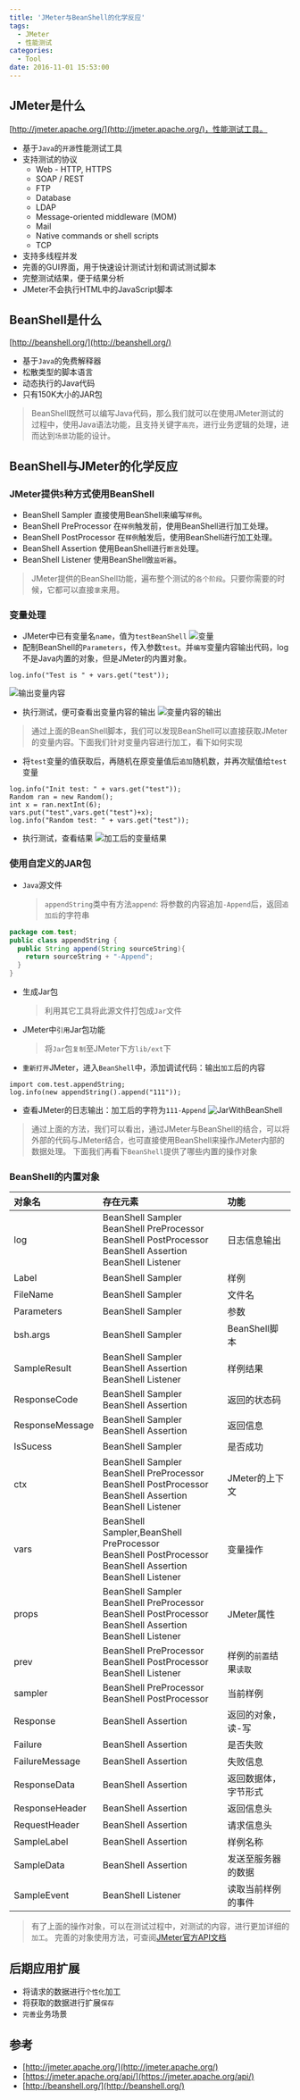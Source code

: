 ```yaml
---
title: 'JMeter与BeanShell的化学反应'
tags:
  - JMeter
  - 性能测试
categories:
  - Tool
date: 2016-11-01 15:53:00
---
```


## JMeter是什么
[http://jmeter.apache.org/](http://jmeter.apache.org/)，性能测试工具。
- 基于`Java`的`开源`性能测试工具
- 支持测试的协议
  - Web - HTTP, HTTPS
  - SOAP / REST
  - FTP
  - Database
  - LDAP
  - Message-oriented middleware (MOM)
  - Mail
  - Native commands or shell scripts
  - TCP
- 支持多线程并发
- 完善的GUI界面，用于快速设计测试计划和调试测试脚本
- 完整测试结果，便于结果分析
- JMeter不会执行HTML中的JavaScript脚本

## BeanShell是什么
[http://beanshell.org/](http://beanshell.org/)
- 基于`Java`的免费解释器
- 松散类型的脚本语言
- 动态执行的Java代码
- 只有150K大小的JAR包

> BeanShell既然可以编写Java代码，那么我们就可以在使用JMeter测试的过程中，使用Java语法功能，且支持关键字`高亮`，进行业务逻辑的处理，进而达到`场景`功能的设计。

<!--more-->

## BeanShell与JMeter的化学反应

### JMeter提供`5`种方式使用BeanShell

- BeanShell Sampler
直接使用BeanShell来编写`样例`。
- BeanShell  PreProcessor
在`样例`触发前，使用BeanShell进行加工处理。
- BeanShell  PostProcessor
在`样例`触发后，使用BeanShell进行加工处理。
- BeanShell  Assertion
使用BeanShell进行`断言`处理。
- BeanShell  Listener
使用BeanShell做`监听器`。

> JMeter提供的BeanShell功能，遍布整个测试的`各个阶段`。只要你需要的时候，它都可以直接`拿`来用。

### 变量处理
- JMeter中已有变量名`name`，值为`testBeanShell`
![变量](/img/JMeter-BeanShell/Variable.png)
- 配制BeanShell的`Parameters`，传入参数`test`。并`编写`变量内容输出代码，log不是Java内置的对象，但是JMeter的内置对象。
```
log.info("Test is " + vars.get("test"));
```
![输出变量内容](/img/JMeter-BeanShell/GetVariable.png)
- 执行测试，便可查看出变量内容的输出
![变量内容的输出](/img/JMeter-BeanShell/LogVariable.png)

> 通过上面的BeanShell脚本，我们可以发现BeanShell可以直接获取JMeter的变量内容。下面我们针对变量内容进行加工，看下如何实现

- 将`test`变量的值获取后，再随机在原变量值后`追加`随机数，并再次赋值给`test`变量
```
log.info("Init test: " + vars.get("test"));
Random ran = new Random();
int x = ran.nextInt(6);
vars.put("test",vars.get("test")+x);
log.info("Random test: " + vars.get("test"));
```
- 执行测试，查看结果
![加工后的变量结果](/img/JMeter-BeanShell/RefactorVariable.png)

### 使用自定义的JAR包

- `Java`源文件
  >`appendString`类中有方法`append`: 将参数的内容追加`-Append`后，返回`追加后`的字符串

```Java
package com.test;
public class appendString {
  public String append(String sourceString){
    return sourceString + "-Append";
  }
}

```

- 生成Jar包
  > 利用其它工具将此源文件打包成`Jar`文件

- JMeter中`引用`Jar包功能
  > 将`Jar`包`复制`至JMeter下方`lib/ext`下

- `重新打开`JMeter，进入`BeanShell`中，添加调试代码：输出`加工`后的内容

```
import com.test.appendString;
log.info(new appendString().append("111"));
```

- 查看JMeter的日志输出：加工后的字符为`111-Append`
![JarWithBeanShell](/img/JMeter-BeanShell/JarWithBeanShell.png)

> 通过上面的方法，我们可以看出，通过JMeter与BeanShell的结合，可以将外部的代码与JMeter结合，也可直接使用BeanShell来操作JMeter内部的数据处理。
下面我们再看下`BeanShell`提供了哪些内置的操作对象

### BeanShell的内置对象

| 对象名  | 存在元素  | 功能  |
|:---|:---|:---|
|  log | BeanShell Sampler <br> BeanShell PreProcessor <br> BeanShell PostProcessor <br> BeanShell Assertion <br> BeanShell Listener  |日志信息输出   |
|  Label | BeanShell Sampler  |样例   |
|  FileName | BeanShell Sampler  |文件名   |
|  Parameters | BeanShell Sampler  |参数   |
|  bsh.args | BeanShell Sampler  |BeanShell脚本   |
|  SampleResult | BeanShell Sampler <br> BeanShell Assertion <br> BeanShell Listener  |样例结果   |
|  ResponseCode | BeanShell Sampler <br> BeanShell Assertion  |返回的状态码   |
|  ResponseMessage | BeanShell Sampler <br> BeanShell Assertion  |返回信息   |
|  IsSucess | BeanShell Sampler  |是否成功   |
|  ctx | BeanShell Sampler <br> BeanShell PreProcessor <br> BeanShell PostProcessor <br> BeanShell Assertion <br> BeanShell Listener  |JMeter的上下文   |
|  vars | BeanShell Sampler,BeanShell PreProcessor <br> BeanShell PostProcessor <br> BeanShell Assertion <br> BeanShell Listener  |变量操作   |
|  props | BeanShell Sampler <br> BeanShell PreProcessor <br> BeanShell PostProcessor <br> BeanShell Assertion <br> BeanShell Listener  |JMeter属性   |
|  prev | BeanShell PreProcessor <br> BeanShell PostProcessor <br> BeanShell Listener |样例的`前置`结果`读取`   |
|  sampler | BeanShell PreProcessor <br> BeanShell PostProcessor  |当前样例   |
|  Response |  BeanShell Assertion |返回的对象，读-写 |
|  Failure |  BeanShell Assertion |是否失败   |
|  FailureMessage |  BeanShell Assertion |失败信息   |
|  ResponseData |  BeanShell Assertion |返回数据体，字节形式   |
|  ResponseHeader |  BeanShell Assertion |返回信息头  |
|  RequestHeader |  BeanShell Assertion |请求信息头  |
|  SampleLabel |  BeanShell Assertion |样例名称  |
|  SampleData |  BeanShell Assertion |发送至服务器的数据  |
|  SampleEvent |  BeanShell Listener |读取当前样例的事件 |

> 有了上面的操作对象，可以在测试过程中，对测试的内容，进行更加详细的`加工`。
完善的对象使用方法，可查阅[JMeter官方API文档](https://jmeter.apache.org/api/)

## 后期应用扩展

- 将请求的数据进行`个性化`加工
- 将获取的数据进行扩展`保存`
- `完善`业务场景

## 参考

- [http://jmeter.apache.org/](http://jmeter.apache.org/)
- [https://jmeter.apache.org/api/](https://jmeter.apache.org/api/)
- [http://beanshell.org/](http://beanshell.org/)
